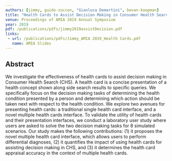 ```yaml
---
authors: [jimmy, guido-zuccon, "Gianluca Demartini", bevan-koopman]
title: "Health Cards to Assist Decision Making in Consumer Health Search"
venue: Proceedings of AMIA 2019 Annual Symposium
year: 2019
pdf: /publications/pdfs/jimmy2019assistDecision.pdf
links: 
 - url: /publications/pdfs/Jimmy_AMIA 2019_Health Cards.pdf
   name: AMIA Slides
---
```


## Abstract

We investigate the effectiveness of health cards to assist decision making in Consumer Health Search (CHS). A health card is a concise presentation of a health concept shown along side search results to specific queries. We specifically focus on the decision making tasks of determining the health condition presented by a person and determining which action should be taken next with respect to the health condition. We explore two avenues for presenting health cards: a traditional single health card interface, and a novel multiple health cards interface. To validate the utility of health cards and their presentation interfaces, we conduct a laboratory user study where users are asked to solve the two decision making tasks for 8 simulated scenarios. Our study makes the following contributions: (1) it proposes the novel multiple health card interface, which allows users to perform differential diagnoses, (2) it quantifies the impact of using health cards for assisting decision making in CHS, and (3) it determines the health card appraisal accuracy in the context of multiple health cards.
